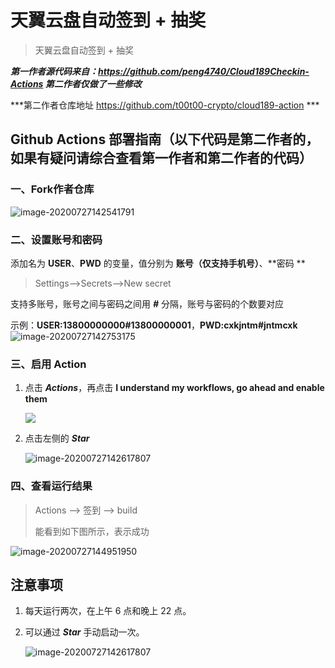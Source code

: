 # 天翼云盘自动签到 + 抽奖
> 天翼云盘自动签到 + 抽奖

***第一作者源代码来自：https://github.com/peng4740/Cloud189Checkin-Actions 第二作者仅做了一些修改***

***第二作者仓库地址 https://github.com/t00t00-crypto/cloud189-action ***
## Github Actions 部署指南（以下代码是第二作者的，如果有疑问请综合查看第一作者和第二作者的代码）

### 一、Fork作者仓库
![image-20200727142541791](https://i.loli.net/2020/07/27/jK5H8FLvt7aBeYX.png)


### 二、设置账号和密码
添加名为 **USER**、**PWD** 的变量，值分别为 **账号（仅支持手机号）**、**密码 **

> Settings-->Secrets-->New secret

支持多账号，账号之间与密码之间用 ***#*** 分隔，账号与密码的个数要对应

示例：**USER:13800000000#13800000001**，**PWD:cxkjntm#jntmcxk**
![image-20200727142753175](https://i.loli.net/2020/07/27/xjri3p4qdchaf2G.png)

### 三、启用 Action
1. 点击 ***Actions***，再点击 **I understand my workflows, go ahead and enable them**

   ![](https://i.loli.net/2020/07/27/pyQmdMHrOIz4x2f.png)

2. 点击左侧的 ***Star***

   ![image-20200727142617807](https://i.loli.net/2020/07/27/3cXnHYIbOxfQDZh.png)

### 四、查看运行结果
> Actions --> 签到 --> build
>
> 能看到如下图所示，表示成功

![image-20200727144951950](https://i.loli.net/2020/07/27/VbrHu8UJXiIkqGx.png)

## 注意事项

1. 每天运行两次，在上午 6 点和晚上 22 点。

2. 可以通过 ***Star*** 手动启动一次。

   ![image-20200727142617807](https://i.loli.net/2020/07/27/87oQeLJOlZvU3Ep.png)
